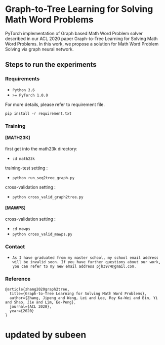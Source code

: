 # Graph-to-Tree Learning for Solving Math Word Problems

PyTorch implementation of Graph based Math Word Problem solver described in our ACL 2020 paper Graph-to-Tree Learning for Solving Math Word Problems. In this work, we propose a solution for Math Word Problem Solving via graph neural network.

## Steps to run the experiments

### Requirements
* ``Python 3.6 ``
* ``>= PyTorch 1.0.0``

For more details, please refer to requirement file.
```
pip install -r requirement.txt
```

### Training
#### [MATH23K]
first get into the math23k directory:
* ``cd math23k``

training-test setting :
* ``python run_seq2tree_graph.py``

cross-validation setting :
* ``python cross_valid_graph2tree.py``

#### [MAWPS]
cross-validation setting :
* ``cd mawps``
* ``python cross_valid_mawps.py``

### Contact
* ``As I have graduated from my master school, my school email address will be invalid soon. If you have further questions about our work, you can refer to my new email address pjh3974@gmail.com.``

### Reference
```
@article{zhang2020graph2tree,
  title={Graph-to-Tree Learning for Solving Math Word Problems},
  author={Zhang, Jipeng and Wang, Lei and Lee, Roy Ka-Wei and Bin, Yi and Shao, Jie and Lim, Ee-Peng},
  journal={ACL 2020},
  year={2020}
}
```
# updated by subeen
